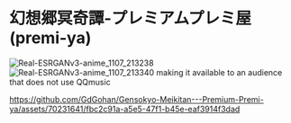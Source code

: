 # 幻想郷冥奇譚-プレミアムプレミ屋 (premi-ya)
![Real-ESRGANv3-anime_1107_213238](https://github.com/GdGohan/---premi-ya-/assets/70231641/80717026-74b5-4659-bbcd-320b8a2c83e8)
![Real-ESRGANv3-anime_1107_213340](https://github.com/GdGohan/---premi-ya-/assets/70231641/5f4a518c-4085-4660-8518-e862380af481)
making it available to an audience that does not use QQmusic

https://github.com/GdGohan/Gensokyo-Meikitan---Premium-Premi-ya/assets/70231641/fbc2c91a-a5e5-47f1-b45e-eaf3914f3dad

